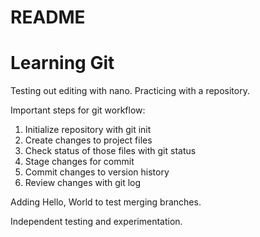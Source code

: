 # README #

# Learning Git #
Testing out editing with nano.
Practicing with a repository.

Important steps for git workflow:

1. Initialize repository with git init
2. Create changes to project files
3. Check status of those files with git status
4. Stage changes for commit
5. Commit changes to version history
6. Review changes with git log

Adding Hello, World to test merging branches.

Independent testing and experimentation.
